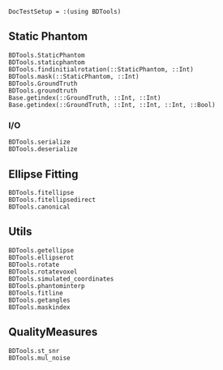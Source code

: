 ```@meta
DocTestSetup = :(using BDTools)
```

## Static Phantom

```@docs
BDTools.StaticPhantom
BDTools.staticphantom
BDTools.findinitialrotation(::StaticPhantom, ::Int)
BDTools.mask(::StaticPhantom, ::Int)
BDTools.GroundTruth
BDTools.groundtruth
Base.getindex(::GroundTruth, ::Int, ::Int)
Base.getindex(::GroundTruth, ::Int, ::Int, ::Int, ::Bool)
```

### I/O
```@docs
BDTools.serialize
BDTools.deserialize
```

## Ellipse Fitting

```@docs
BDTools.fitellipse
BDTools.fitellipsedirect
BDTools.canonical
```

## Utils

```@docs
BDTools.getellipse
BDTools.ellipserot
BDTools.rotate
BDTools.rotatevoxel
BDTools.simulated_coordinates
BDTools.phantominterp
BDTools.fitline
BDTools.getangles
BDTools.maskindex
```
## QualityMeasures

```@docs
BDTools.st_snr
BDTools.mul_noise
```
